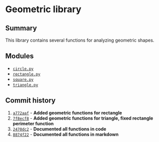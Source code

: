 # Geometric library
## Summary
This library contains several functions for analyzing geometric shapes.
## Modules
* [`circle.py`](functions/circle.md)
* [`rectangle.py`](functions/rectangle.md)
* [`square.py`](functions/square.md)
* [`triangle.py`](functions/triangle.md)
## Commit history
1) [`a772aaf`](https://github.com/KirillAldashkin/geometric_lib/commit/a772aaf5d91791f90996a3bf80f88489f40eaf61 "a772aaf5d91791f90996a3bf80f88489f40eaf61") - **Added geometric functions for rectangle**
2) [`7f8ecf8`](https://github.com/KirillAldashkin/geometric_lib/commit/7f8ecf851412d63c0ff2bf11af13197c47ccc767 "7f8ecf851412d63c0ff2bf11af13197c47ccc767") - **Added geometric functions for triangle, fixed rectangle perimeter function**
3) [`2470dc2`](https://github.com/KirillAldashkin/geometric_lib/commit/2470dc2daf9de6e7d00ebd76773f15736bb43336 "2470dc2daf9de6e7d00ebd76773f15736bb43336") - **Documented all functions in code**
4) [`8874f22`](https://github.com/KirillAldashkin/geometric_lib/commit/8874f226ba4e5e0906cc3e3c61fd4648bcf8fe97 "8874f226ba4e5e0906cc3e3c61fd4648bcf8fe97") - **Documented all functions in markdown**